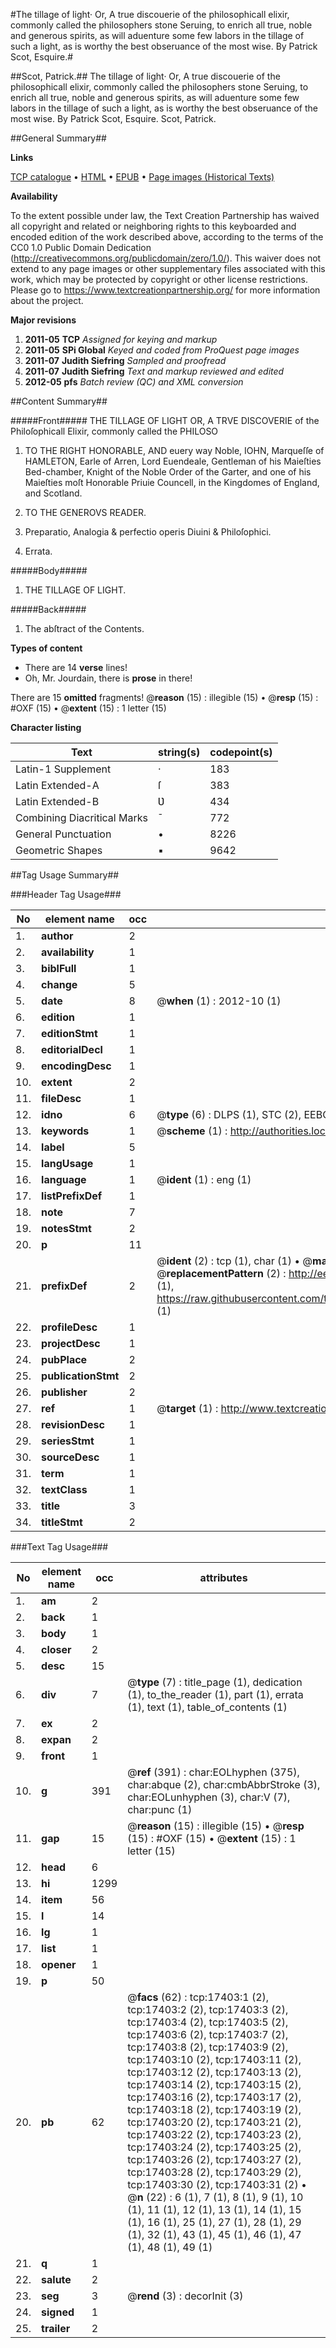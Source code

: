 #The tillage of light· Or, A true discouerie of the philosophicall elixir, commonly called the philosophers stone Seruing, to enrich all true, noble and generous spirits, as will aduenture some few labors in the tillage of such a light, as is worthy the best obseruance of the most wise. By Patrick Scot, Esquire.#

##Scot, Patrick.##
The tillage of light· Or, A true discouerie of the philosophicall elixir, commonly called the philosophers stone Seruing, to enrich all true, noble and generous spirits, as will aduenture some few labors in the tillage of such a light, as is worthy the best obseruance of the most wise. By Patrick Scot, Esquire.
Scot, Patrick.

##General Summary##

**Links**

[TCP catalogue](http://www.ota.ox.ac.uk/tcp/)  • 
[HTML](http://tei.it.ox.ac.uk/tcp/Texts-HTML/free/A11/A11620.html)  • 
[EPUB](http://tei.it.ox.ac.uk/tcp/Texts-EPUB/free/A11/A11620.epub) • 
[Page images (Historical Texts)](https://historicaltexts.jisc.ac.uk/eebo-99852097e)

**Availability**

To the extent possible under law, the Text Creation Partnership has waived all copyright and related or neighboring rights to this keyboarded and encoded edition of the work described above, according to the terms of the CC0 1.0 Public Domain Dedication (http://creativecommons.org/publicdomain/zero/1.0/). This waiver does not extend to any page images or other supplementary files associated with this work, which may be protected by copyright or other license restrictions. Please go to https://www.textcreationpartnership.org/ for more information about the project.

**Major revisions**

1. __2011-05__ __TCP__ *Assigned for keying and markup*
1. __2011-05__ __SPi Global__ *Keyed and coded from ProQuest page images*
1. __2011-07__ __Judith Siefring__ *Sampled and proofread*
1. __2011-07__ __Judith Siefring__ *Text and markup reviewed and edited*
1. __2012-05__ __pfs__ *Batch review (QC) and XML conversion*

##Content Summary##

#####Front#####
THE TILLAGE OF LIGHT OR, A TRVE DISCOVERIE of the Philoſophicall Elixir, commonly called the PHILOSO
1. TO THE RIGHT HONORABLE, AND euery way Noble, IOHN, Marqueſſe of HAMLETON, Earle of Arren, Lord Euendeale, Gentleman of his Maieſties Bed-chamber, Knight of the Noble Order of the Garter, and one of his Maieſties moſt Honorable Priuie Councell, in the Kingdomes of England, and Scotland.

1. TO THE GENEROVS READER.

1. Preparatio, Analogia & perfectio operis Diuini & Philoſophici.

1. Errata.

#####Body#####

1. THE TILLAGE OF LIGHT.

#####Back#####

1. The abſtract of the Contents.

**Types of content**

  * There are 14 **verse** lines!
  * Oh, Mr. Jourdain, there is **prose** in there!

There are 15 **omitted** fragments! 
 @__reason__ (15) : illegible (15)  •  @__resp__ (15) : #OXF (15)  •  @__extent__ (15) : 1 letter (15)

**Character listing**


|Text|string(s)|codepoint(s)|
|---|---|---|
|Latin-1 Supplement|·|183|
|Latin Extended-A|ſ|383|
|Latin Extended-B|Ʋ|434|
|Combining             Diacritical Marks|̄|772|
|General Punctuation|•|8226|
|Geometric Shapes|▪|9642|

##Tag Usage Summary##

###Header Tag Usage###

|No|element name|occ|attributes|
|---|---|---|---|
|1.|__author__|2||
|2.|__availability__|1||
|3.|__biblFull__|1||
|4.|__change__|5||
|5.|__date__|8| @__when__ (1) : 2012-10 (1)|
|6.|__edition__|1||
|7.|__editionStmt__|1||
|8.|__editorialDecl__|1||
|9.|__encodingDesc__|1||
|10.|__extent__|2||
|11.|__fileDesc__|1||
|12.|__idno__|6| @__type__ (6) : DLPS (1), STC (2), EEBO-CITATION (1), PROQUEST (1), VID (1)|
|13.|__keywords__|1| @__scheme__ (1) : http://authorities.loc.gov/ (1)|
|14.|__label__|5||
|15.|__langUsage__|1||
|16.|__language__|1| @__ident__ (1) : eng (1)|
|17.|__listPrefixDef__|1||
|18.|__note__|7||
|19.|__notesStmt__|2||
|20.|__p__|11||
|21.|__prefixDef__|2| @__ident__ (2) : tcp (1), char (1)  •  @__matchPattern__ (2) : ([0-9\-]+):([0-9IVX]+) (1), (.+) (1)  •  @__replacementPattern__ (2) : http://eebo.chadwyck.com/downloadtiff?vid=$1&page=$2 (1), https://raw.githubusercontent.com/textcreationpartnership/Texts/master/tcpchars.xml#$1 (1)|
|22.|__profileDesc__|1||
|23.|__projectDesc__|1||
|24.|__pubPlace__|2||
|25.|__publicationStmt__|2||
|26.|__publisher__|2||
|27.|__ref__|1| @__target__ (1) : http://www.textcreationpartnership.org/docs/. (1)|
|28.|__revisionDesc__|1||
|29.|__seriesStmt__|1||
|30.|__sourceDesc__|1||
|31.|__term__|1||
|32.|__textClass__|1||
|33.|__title__|3||
|34.|__titleStmt__|2||


###Text Tag Usage###

|No|element name|occ|attributes|
|---|---|---|---|
|1.|__am__|2||
|2.|__back__|1||
|3.|__body__|1||
|4.|__closer__|2||
|5.|__desc__|15||
|6.|__div__|7| @__type__ (7) : title_page (1), dedication (1), to_the_reader (1), part (1), errata (1), text (1), table_of_contents (1)|
|7.|__ex__|2||
|8.|__expan__|2||
|9.|__front__|1||
|10.|__g__|391| @__ref__ (391) : char:EOLhyphen (375), char:abque (2), char:cmbAbbrStroke (3), char:EOLunhyphen (3), char:V (7), char:punc (1)|
|11.|__gap__|15| @__reason__ (15) : illegible (15)  •  @__resp__ (15) : #OXF (15)  •  @__extent__ (15) : 1 letter (15)|
|12.|__head__|6||
|13.|__hi__|1299||
|14.|__item__|56||
|15.|__l__|14||
|16.|__lg__|1||
|17.|__list__|1||
|18.|__opener__|1||
|19.|__p__|50||
|20.|__pb__|62| @__facs__ (62) : tcp:17403:1 (2), tcp:17403:2 (2), tcp:17403:3 (2), tcp:17403:4 (2), tcp:17403:5 (2), tcp:17403:6 (2), tcp:17403:7 (2), tcp:17403:8 (2), tcp:17403:9 (2), tcp:17403:10 (2), tcp:17403:11 (2), tcp:17403:12 (2), tcp:17403:13 (2), tcp:17403:14 (2), tcp:17403:15 (2), tcp:17403:16 (2), tcp:17403:17 (2), tcp:17403:18 (2), tcp:17403:19 (2), tcp:17403:20 (2), tcp:17403:21 (2), tcp:17403:22 (2), tcp:17403:23 (2), tcp:17403:24 (2), tcp:17403:25 (2), tcp:17403:26 (2), tcp:17403:27 (2), tcp:17403:28 (2), tcp:17403:29 (2), tcp:17403:30 (2), tcp:17403:31 (2)  •  @__n__ (22) : 6 (1), 7 (1), 8 (1), 9 (1), 10 (1), 11 (1), 12 (1), 13 (1), 14 (1), 15 (1), 16 (1), 25 (1), 27 (1), 28 (1), 29 (1), 32 (1), 43 (1), 45 (1), 46 (1), 47 (1), 48 (1), 49 (1)|
|21.|__q__|1||
|22.|__salute__|2||
|23.|__seg__|3| @__rend__ (3) : decorInit (3)|
|24.|__signed__|1||
|25.|__trailer__|2||
